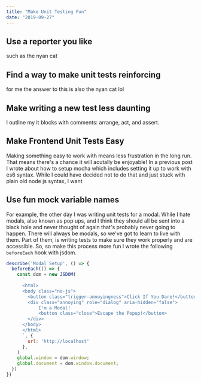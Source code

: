 ```yaml
---
title: "Make Unit Testing Fun"
date: "2019-09-27"
---
```


## Use a reporter you like
such as the nyan cat

## Find a way to make unit tests reinforcing
for me the answer to this is also the nyan cat lol

## Make writing a new test less daunting
I outline my it blocks with comments: arrange, act, and assert.

## Make Frontend Unit Tests Easy
Making something easy to work with means less frustration in the long run. That means there's a chance it will acutally be enjoyable! In a previous post I wrote about how to setup mocha which includes setting it up to work with es6 syntax. While I could have decided not to do that and just stuck with plain old node js syntax, I want

## Use fun mock variable names
For example, the other day I was writing unit tests for a modal. While I hate modals, also known as pop ups, and I think they should all be sent into a black hole and never thought of again that's probably never going to happen. There will always be modals, so we've got to learn to live with them. Part of them, is writing tests to make sure they work properly and are accessible. So, so make this process more fun I wrote the following `beforeEach` hook with jsdom.

```js
describe('Modal Setup', () => {
  beforeEach(() => {
    const dom = new JSDOM(
      `
      <html>
      <body class="no-js">
        <button class="trigger-annoyingness">Click If You Dare!</button>
        <div class="annoying" role="dialog" aria-hidden="false">
            I'm a Modal!
            <button class="close">Escape the Popup!</button>
        </div>
      </body>
      </html>
      `, {
        url: 'http://localhost'
      },
    )
    global.window = dom.window;
    global.document = dom.window.document;
  })
})
```